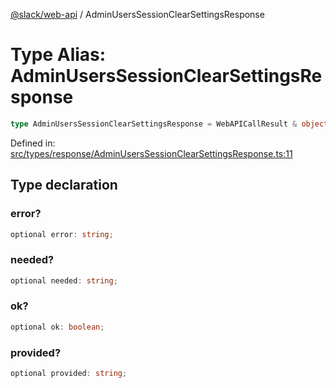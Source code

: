 [@slack/web-api](../index.md) / AdminUsersSessionClearSettingsResponse

# Type Alias: AdminUsersSessionClearSettingsResponse

```ts
type AdminUsersSessionClearSettingsResponse = WebAPICallResult & object;
```

Defined in: [src/types/response/AdminUsersSessionClearSettingsResponse.ts:11](https://github.com/slackapi/node-slack-sdk/blob/main/packages/web-api/src/types/response/AdminUsersSessionClearSettingsResponse.ts#L11)

## Type declaration

### error?

```ts
optional error: string;
```

### needed?

```ts
optional needed: string;
```

### ok?

```ts
optional ok: boolean;
```

### provided?

```ts
optional provided: string;
```
